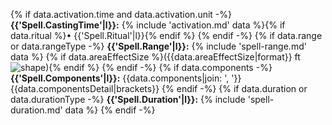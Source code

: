 {% if data.activation.time and data.activation.unit -%}
**{{'Spell.CastingTime'|l}}:** {% include 'activation.md' data %}{% if data.ritual %}• {{'Spell.Ritual'|l}}{% endif %}
{% endif -%}
{% if data.range or data.rangeType -%}
**{{'Spell.Range'|l}}:** {% include 'spell-range.md' data %} {% if data.areaEffectSize %}({{data.areaEffectSize|format}} ft ![shape](/icons/aoe/{{data.areaEffectShape}}.png#height=18)){% endif %}
{% endif -%}
{% if data.components -%}
**{{'Spell.Components'|l}}:** {{data.components|join: ', '}} {{data.componentsDetail|brackets}}
{% endif -%}
{% if data.duration or data.durationType -%}
**{{'Spell.Duration'|l}}:** {% include 'spell-duration.md' data %}
{% endif -%}